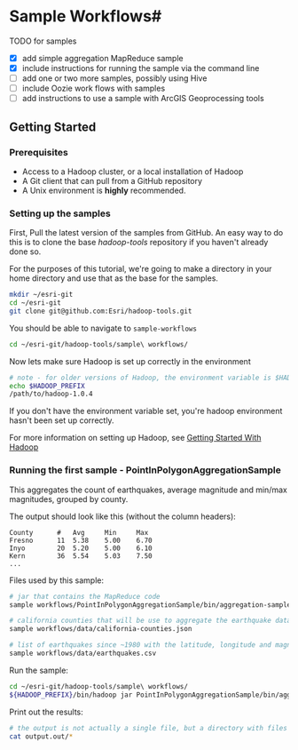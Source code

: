 # Sample Workflows#

TODO for samples

- [x] add simple aggregation MapReduce sample
- [x] include instructions for running the sample via the command line
- [ ] add one or two more samples, possibly using Hive
- [ ] include Oozie work flows with samples
- [ ] add instructions to use a sample with ArcGIS Geoprocessing tools

## Getting Started


### Prerequisites

* Access to a Hadoop cluster, or a local installation of Hadoop
* A Git client that can pull from a GitHub repository
* A Unix environment is **highly** recommended. 

### Setting up the samples


First, Pull the latest version of the samples from GitHub.  An easy way to do this is to clone the base *hadoop-tools* repository if you haven't already done so.

For the purposes of this tutorial, we're going to make a directory in your home directory and use that as the base for the samples.
```bash
mkdir ~/esri-git
cd ~/esri-git
git clone git@github.com:Esri/hadoop-tools.git
```

You should be able to navigate to `sample-workflows`

```bash
cd ~/esri-git/hadoop-tools/sample\ workflows/
```

Now lets make sure Hadoop is set up correctly in the environment

```bash
# note - for older versions of Hadoop, the environment variable is $HADOOP_HOME
echo $HADOOP_PREFIX
/path/to/hadoop-1.0.4
```
If you don't have the environment variable set, you're hadoop environment hasn't been set up correctly.

For more information on setting up Hadoop, see [Getting Started With Hadoop](http://wiki.apache.org/hadoop/GettingStartedWithHadoop)



### Running the first sample - PointInPolygonAggregationSample

This aggregates the count of earthquakes, average magnitude and min/max magnitudes, grouped by county. 

The output should look like this (without the column headers):
```
County      #   Avg     Min     Max
Fresno  	11	5.38	5.00	6.70
Inyo		20	5.20	5.00	6.10
Kern		36	5.54	5.03	7.50
...
```


Files used by this sample:
```bash
# jar that contains the MapReduce code
sample workflows/PointInPolygonAggregationSample/bin/aggregation-sample.jar

# california counties that will be use to aggregate the earthquake data
sample workflows/data/california-counties.json

# list of earthquakes since ~1980 with the latitude, longitude and magnitude data for each
sample workflows/data/earthquakes.csv
```

Run the sample:
```bash
cd ~/esri-git/hadoop-tools/sample\ workflows/
${HADOOP_PREFIX}/bin/hadoop jar PointInPolygonAggregationSample/bin/aggregation-sample.jar com.esri.hadoop.examples.AggregationSampleDriver data/california-counties.json data/earthquakes.csv output.out
```

Print out the results:
```bash
# the output is not actually a single file, but a directory with files with names like 'part-r-00000'
cat output.out/*
```
